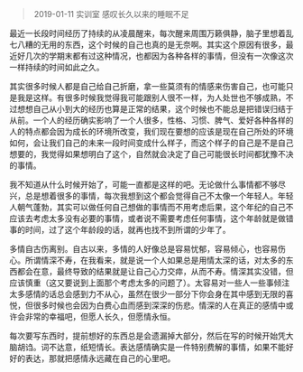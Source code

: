 > ​	2019-01-11 实训室 感叹长久以来的睡眠不足

​	最近一长段时间经历了持续的从凌晨醒来，每次醒来周围万籁俱静，脑子里想着乱七八糟的无用的东西，这个时候的自己也真的是无奈啊。其实这个原因有很多，最近好几次的学期末都有过这种情况，也都因为各种各样的事情，但没有一次像这次一样持续的时间如此之久。

​	其实很多时候人都是自己给自己折磨，拿一些莫须有的情感来伤害自己，也可能只是我是这样。有很多时候我觉得我可能跟别人很不一样，为人处世也不够成熟，不过想想自己从小到大的经历也算是正常的结果，这个时候也不能总是把错误归结于从前。一个人的经历确实影响了一个人很多，性格、习惯、脾气、爱好各种各样的人的特点都会因为成长的环境所改变，我们现在要想的应该是现在自己所处的环境如何，会让我们自己的未来一段时间变成什么样子，而这个样子的自己是不是自己想要的，我觉得如果想明白了这个，自然就会决定了自己可能很长时间都犹豫不决的事情。

​	我不知道从什么时候开始了，可能一直都是这样的吧。无论做什么事情都不够尽兴，总是想着很多的事情，每次我想到这个都会觉得自己不太像一个年轻人。年轻人朝气蓬勃，其实可以做任何自己想做的事情而不用考虑后果，这个年纪的自己不应该去考虑太多没有必要的事情，或者说不需要考虑任何事情，这个年龄就是做错事的时间，过了这个年龄段的话，就再也找不到所谓的少年了。

​	多情自古伤离别。自古以来，多情的人好像总是容易忧郁，容易倾心，也容易伤心。所谓情深不寿，在我看来，就是说一个人如果总是用情太深的话，对太多的东西都会在意，最终导致的结果就是让自己心力交瘁，从而不寿。情深其实没错，但应该慎重（这又要说到上面那个考虑太多的问题了）。太容易对一些人一些事倾注太多感情的话总会感到力不从心，虽然在很少一部分下你会身在其中感到无限的喜悦，但很多时候也会因为白费心血而感到深深的伤悲。情深的人在真正的感情中或许会非常的幸福吧，但愿人长久，但愿情永恒。

​	每次要写东西时，提前想好的东西总是会遗漏掉大部分，然后在写的时候开始凭大脑胡诌。词不达意，纸短情长。表达感情确实是一件特别费解的事情，如果不能好好的表达，那就把感情永远藏在自己的心里吧。



